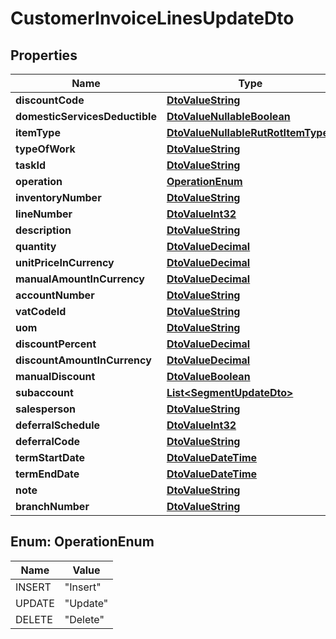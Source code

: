 
# CustomerInvoiceLinesUpdateDto

## Properties
Name | Type | Description | Notes
------------ | ------------- | ------------- | -------------
**discountCode** | [**DtoValueString**](DtoValueString.md) |  |  [optional]
**domesticServicesDeductible** | [**DtoValueNullableBoolean**](DtoValueNullableBoolean.md) |  |  [optional]
**itemType** | [**DtoValueNullableRutRotItemTypes**](DtoValueNullableRutRotItemTypes.md) |  |  [optional]
**typeOfWork** | [**DtoValueString**](DtoValueString.md) |  |  [optional]
**taskId** | [**DtoValueString**](DtoValueString.md) |  |  [optional]
**operation** | [**OperationEnum**](#OperationEnum) |  |  [optional]
**inventoryNumber** | [**DtoValueString**](DtoValueString.md) |  |  [optional]
**lineNumber** | [**DtoValueInt32**](DtoValueInt32.md) |  |  [optional]
**description** | [**DtoValueString**](DtoValueString.md) |  |  [optional]
**quantity** | [**DtoValueDecimal**](DtoValueDecimal.md) |  |  [optional]
**unitPriceInCurrency** | [**DtoValueDecimal**](DtoValueDecimal.md) |  |  [optional]
**manualAmountInCurrency** | [**DtoValueDecimal**](DtoValueDecimal.md) |  |  [optional]
**accountNumber** | [**DtoValueString**](DtoValueString.md) |  |  [optional]
**vatCodeId** | [**DtoValueString**](DtoValueString.md) |  |  [optional]
**uom** | [**DtoValueString**](DtoValueString.md) |  |  [optional]
**discountPercent** | [**DtoValueDecimal**](DtoValueDecimal.md) |  |  [optional]
**discountAmountInCurrency** | [**DtoValueDecimal**](DtoValueDecimal.md) |  |  [optional]
**manualDiscount** | [**DtoValueBoolean**](DtoValueBoolean.md) |  |  [optional]
**subaccount** | [**List&lt;SegmentUpdateDto&gt;**](SegmentUpdateDto.md) |  |  [optional]
**salesperson** | [**DtoValueString**](DtoValueString.md) |  |  [optional]
**deferralSchedule** | [**DtoValueInt32**](DtoValueInt32.md) |  |  [optional]
**deferralCode** | [**DtoValueString**](DtoValueString.md) |  |  [optional]
**termStartDate** | [**DtoValueDateTime**](DtoValueDateTime.md) |  |  [optional]
**termEndDate** | [**DtoValueDateTime**](DtoValueDateTime.md) |  |  [optional]
**note** | [**DtoValueString**](DtoValueString.md) |  |  [optional]
**branchNumber** | [**DtoValueString**](DtoValueString.md) |  |  [optional]


<a name="OperationEnum"></a>
## Enum: OperationEnum
Name | Value
---- | -----
INSERT | &quot;Insert&quot;
UPDATE | &quot;Update&quot;
DELETE | &quot;Delete&quot;



